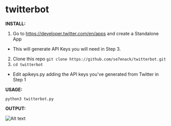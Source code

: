 # twitterbot


**INSTALL:**
1. Go to https://developer.twitter.com/en/apps and create a Standalone App
- This will generate API Keys you will need in Step 3.
2. Clone this repo
```git clone https://github.com/se7enack/twitterbot.git```
3. ```cd twitterbot```
- Edit apikeys.py adding the API keys you've generated from Twitter in Step 1


**USAGE:**

```python3 twitterbot.py```


**OUTPUT:**

![Alt text](https://github.com/se7enack/twitterbot/blob/main/!screencapture!.png?raw=true?raw=true "twitterbot")

